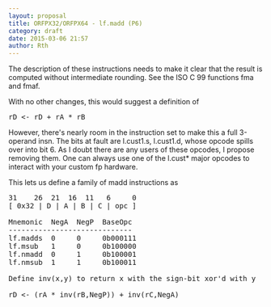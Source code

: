 ```yaml
---
layout: proposal
title: ORFPX32/ORFPX64 - lf.madd (P6)
category: draft
date: 2015-03-06 21:57
author: Rth
---
```


The description of these instructions needs to make it clear that the result is computed without
intermediate rounding.  See the ISO C 99 functions fma and fmaf.

With no other changes, this would suggest a definition of

<pre>
rD <- rD + rA * rB
</pre>

However, there's nearly room in the instruction set to make this a full 3-operand insn.
The bits at fault are l.cust1.s, l.cust1.d, whose opcode spills over into bit 6.  As I doubt there
are any users of these opcodes, I propose removing them.  One can always use one of the l.cust*
major opcodes to interact with your custom fp hardware.

This lets us define a family of madd instructions as 

<pre>
31    26  21  16  11   6     0
[ 0x32 | D | A | B | C | opc ]

Mnemonic  NegA  NegP  BaseOpc
-----------------------------
lf.madds  0     0     0b000111
lf.msub   1     0     0b100000
lf.nmadd  0     1     0b100001
lf.nmsub  1     1     0b100011

Define inv(x,y) to return x with the sign-bit xor'd with y

rD <- (rA * inv(rB,NegP)) + inv(rC,NegA)
</pre>

